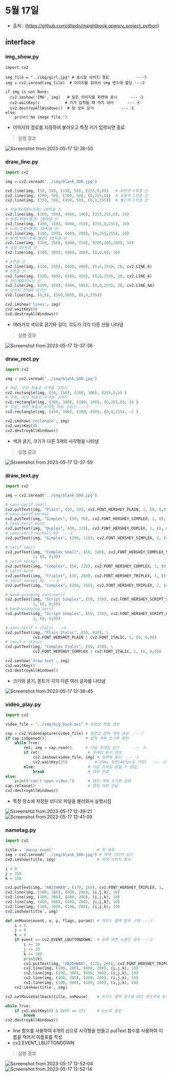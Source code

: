 # 5월 17일

- 출처 : (https://github.com/dltpdn/insightbook.opencv_project_python)

## interface

### img_show.py
```pyhotn
import cv2

img_file = "../img/girl.jpg" # 표시할 이미지 경로            ---①
img = cv2.imread(img_file)  # 이미지를 읽어서 img 변수에 할당 ---②

if img is not None:
  cv2.imshow('IMG', img)   # 읽은 이미지를 화면에 표시      --- ③
  cv2.waitKey()           # 키가 입력될 때 까지 대기      --- ④
  cv2.destroyAllWindows()  # 창 모두 닫기            --- ⑤
else:
    print('No image file.')
```
- 이미지의 경로를 지정하여 불러오고 특정 키가 입력되면 종료
> 실행 결과

![Screenshot from 2023-05-17 12-36-53](https://github.com/ajhwan/OpenCV_study/assets/129160008/19fa0acc-b46f-453b-8bbe-0568c9c03204)

### draw_line.py
```python
import cv2

img = cv2.imread('../img/blank_500.jpg')

cv2.line(img, (50, 50), (150, 50), (255,0,0))   # 파란색 1픽셀 선
cv2.line(img, (200, 50), (300, 50), (0,255,0))  # 초록색 1픽셀 선
cv2.line(img, (350, 50), (450, 50), (0,0,255))  # 빨간색 1픽셀 선

# 하늘색(파랑+초록) 10픽셀 선      
cv2.line(img, (100, 100), (400, 100), (255,255,0), 10)          
# 분홍(파랑+빨강) 10픽셀 선      
cv2.line(img, (100, 150), (400, 150), (255,0,255), 10)          
# 노랑(초록+빨강) 10픽셀 선      
cv2.line(img, (100, 200), (400, 200), (0,255,255), 10)          
# 회색(파랑+초록+빨강) 10픽셀 선  
cv2.line(img, (100, 250), (400, 250), (200,200,200), 10)        
# 검정 10픽셀 선    
cv2.line(img, (100, 300), (400, 300), (0,0,0), 10)                    

# 4연결 선
cv2.line(img, (100, 350), (400, 400), (0,0,255), 20, cv2.LINE_4)   
# 8연결 선
cv2.line(img, (100, 400), (400, 450), (0,0,255), 20, cv2.LINE_8)    
# 안티에일리어싱 선 
cv2.line(img, (100, 450), (400, 500), (0,0,255), 20, cv2.LINE_AA)   
# 이미지 전체에 대각선 
cv2.line(img, (0,0), (500,500), (0,0,255))                      

cv2.imshow('lines', img)
cv2.waitKey(0)
cv2.destroyAllWindows()
```
- 여러가지 색으로 굵기와 길이, 각도가 각각 다른 선을 나타냄
> 실행 결과

![Screenshot from 2023-05-17 12-37-36](https://github.com/ajhwan/OpenCV_study/assets/129160008/0e13c87d-fb0b-467c-b01c-fd2855fac70b)

### draw_rect.py
```python
import cv2

img = cv2.imread('../img/blank_500.jpg')

# 좌상, 우하 좌표로 사각형 그리기
cv2.rectangle(img, (50, 150), (300, 300), (255,0,0) )        
# 우하, 좌상 좌표로 사각형 그리기
cv2.rectangle(img, (300, 300), (100, 100), (0,255,0), 10 )  
# 우상, 좌하 좌표로 사각형 채워 그리기 ---①
cv2.rectangle(img, (450, 300), (300, 450), (0,0,255), -1 )  

cv2.imshow('rectangle', img)
cv2.waitKey(0)
cv2.destroyAllWindows()
```
- 색과 굵기, 크기가 다른 3개의 사각형을 나타냄
> 실행 결과

![Screenshot from 2023-05-17 12-37-59](https://github.com/ajhwan/OpenCV_study/assets/129160008/740e32f0-c14f-44b9-a42a-48a35cdf3d23)

### draw_text.py
```python
import cv2

img = cv2.imread('../img/blank_500.jpg')

# sans-serif small
cv2.putText(img, "Plain", (50, 30), cv2.FONT_HERSHEY_PLAIN, 1, (0, 0,0))            
# sans-serif normal
cv2.putText(img, "Simplex", (50, 70), cv2.FONT_HERSHEY_SIMPLEX, 1, (0, 0,0))        
# sans-serif bold
cv2.putText(img, "Duplex", (50, 110), cv2.FONT_HERSHEY_DUPLEX, 1, (0, 0,0))         
# sans-serif normall X2  ---①
cv2.putText(img, "Simplex", (200, 110), cv2.FONT_HERSHEY_SIMPLEX, 2, (0,0,250)) 

# serif small
cv2.putText(img, "Complex Small", (50, 180), cv2.FONT_HERSHEY_COMPLEX_SMALL, \
            1, (0, 0,0))   
# serif normal
cv2.putText(img, "Complex", (50, 220), cv2.FONT_HERSHEY_COMPLEX, 1, (0, 0,0))
# serif bold
cv2.putText(img, "Triplex", (50, 260), cv2.FONT_HERSHEY_TRIPLEX, 1, (0, 0,0))               
# serif normal X2  ---②
cv2.putText(img, "Complex", (200, 260), cv2.FONT_HERSHEY_TRIPLEX, 2, (0,0,255))               

# hand-wringing sans-serif
cv2.putText(img, "Script Simplex", (50, 330), cv2.FONT_HERSHEY_SCRIPT_SIMPLEX, \
            1, (0, 0,0)) 
# hand-wringing serif
cv2.putText(img, "Script Complex", (50, 370), cv2.FONT_HERSHEY_SCRIPT_COMPLEX, \
            1, (0, 0,0)) 

# sans-serif + italic ---③
cv2.putText(img, "Plain Italic", (50, 430), \
            cv2.FONT_HERSHEY_PLAIN | cv2.FONT_ITALIC, 1, (0, 0,0)) 
# sarif + italic
cv2.putText(img, "Complex Italic", (50, 470), \
            cv2.FONT_HERSHEY_COMPLEX | cv2.FONT_ITALIC, 1, (0, 0,0)) 

cv2.imshow('draw text', img)
cv2.waitKey()
cv2.destroyAllWindows()
```
- 크기와 굴기, 폰트가 각각 다른 여러 글자를 나타냄

![Screenshot from 2023-05-17 12-38-45](https://github.com/ajhwan/OpenCV_study/assets/129160008/3dedee9b-fe53-446c-885c-eea551d80912)

### video_play.py
```python
import cv2

video_file = "../img/big_buck.avi" # 동영상 파일 경로

cap = cv2.VideoCapture(video_file) # 동영상 캡쳐 객체 생성  ---①
if cap.isOpened():                 # 캡쳐 객체 초기화 확인
    while True:
        ret, img = cap.read()      # 다음 프레임 읽기      --- ②
        if ret:                     # 프레임 읽기 정상
            cv2.imshow(video_file, img) # 화면에 표시  --- ③
            cv2.waitKey(25)            # 25ms 지연(40fps로 가정)   --- ④
        else:                       # 다음 프레임 읽을 수 없슴,
            break                   # 재생 완료
else:
    print("can't open video.")      # 캡쳐 객체 초기화 실패
cap.release()                       # 캡쳐 자원 반납
cv2.destroyAllWindows()
```
- 특정 장소에 저장된 비디오 파일을 불러와서 실행시킴

> 

![Screenshot from 2023-05-17 12-39-21](https://github.com/ajhwan/OpenCV_study/assets/129160008/d5b15f07-3e18-474c-af7b-cdd313167e77)
![Screenshot from 2023-05-17 12-41-09](https://github.com/ajhwan/OpenCV_study/assets/129160008/fde6f125-e2d5-4efe-a07f-a71b381a83ee)

### nametag.py
```python
import cv2

title = 'mouse event'                   # 창 제목
img = cv2.imread('../img/blank_500.jpg') # 백색 이미지 읽기
cv2.imshow(title, img)                  # 백색 이미지 표시

i = 0
j = 150
k = 150

cv2.putText(img, "ANJIHWAN", (170, 260), cv2.FONT_HERSHEY_TRIPLEX, 1, (0, 0,0))               
cv2.line(img, (100, 200), (400, 200), (i,j,k), 10)
cv2.line(img, (100, 300), (400, 300), (i,j,k), 10)    
cv2.line(img, (400, 300), (400, 200), (i,j,k), 10)  
cv2.line(img, (100, 300), (100, 200), (i,j,k), 10)   
cv2.imshow(title , img)

def onMouse(event, x, y, flags, param): # 아무스 콜백 함수 구현 ---①
    i = 0
    j = 0
    k = 0
    if event == cv2.EVENT_LBUTTONDOWN:  # 왼쪽 버튼 누름인 경우 ---②
        i += 10
        j += 10
        k += 100
        print(k)
        cv2.putText(img, "ANJIHWAN", (170, 260), cv2.FONT_HERSHEY_TRIPLEX, 1, (0, 0,0))               
        cv2.line(img, (100, 200), (400, 200), (i,j,k), 10)
        cv2.line(img, (100, 300), (400, 300), (i,j,k), 10)    
        cv2.line(img, (400, 300), (400, 200), (i,j,k), 10)  
        cv2.line(img, (100, 300), (100, 200), (i,j,k), 10)   
    cv2.imshow(title , img)

cv2.setMouseCallback(title, onMouse)    # 마우스 콜백 함수를 GUI 윈도우에 등록 ---④

while True:
    if cv2.waitKey(0) & 0xFF == 27:     # esc로 종료
        break
cv2.destroyAllWindows()
```
- line 함수를 사용하여 4개의 선으로 사각형을 만들고 putText 함수를 사용하여 이름을 적어서 이름표를 작성
- cv2.EVENT_LBUTTONDOWN

> 실행 결과

![Screenshot from 2023-05-17 12-52-04](https://github.com/ajhwan/OpenCV_study/assets/129160008/aff26170-37c2-49de-8cef-d3624eddb637)
![Screenshot from 2023-05-17 12-52-14](https://github.com/ajhwan/OpenCV_study/assets/129160008/6691634d-1587-4f50-b786-4242a2d35e3c)



